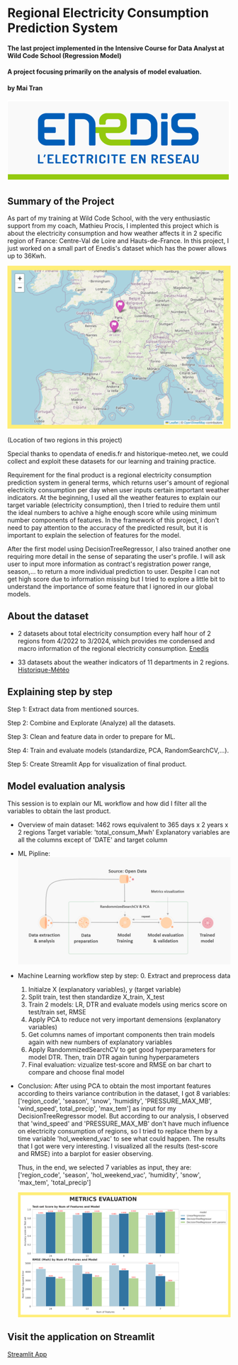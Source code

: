 # Regional Electricity Consumption Prediction System
#### The last project implemented in the Intensive Course for Data Analyst at Wild Code School (Regression Model)
#### A project focusing primarily on the analysis of model evaluation.
#### by Mai Tran

![Logo](asset/logo.png)


## Summary of the Project

As part of my training at Wild Code School, with the very enthusiastic support from my coach, Mathieu Procis, I implented this project which is about the electricity consumption and how weather affects it in 2 specific region of France: Centre-Val de Loire and Hauts-de-France. In this project, I just worked on a small part of Enedis's dataset which has the power allows up to 36Kwh.

![Location](asset/map.png)

(Location of two regions in this project)

Special thanks to opendata of enedis.fr and historique-meteo.net, we could collect and exploit these datasets for our learning and training practice.

Requirement for the final product is a regional electricity consumption prediction system in general terms, which returns user's amount of regional electricity consumption per day when user inputs certain important weather indicators. At the beginning, I used all the weather features to explain our target variable (electricity consumption), then I tried to reduire them until the ideal numbers to achive a highe enough score while using minimum number components of features. In the framework of this project, I don't need to pay attention to the accuracy of the predicted result, but it is important to explain the selection of features for the model.

After the first model using DecisionTreeRegressor, I also trained another one requiring more detail in the sense of separating the user's profile. I will ask user to input more information as contract's registration power range, season,... to return a more individual prediction to user. Despite I can not get high score due to information missing but I tried to explore a little bit to understand the importance of some feature that I ignored in our global models.

## About the dataset

- 2 datasets about total electricity consumption every half hour of 2 regions from 4/2022 to 3/2024, which provides me condensed and macro information of the regional electricity consumption.
  [Enedis](https://data.enedis.fr/explore/dataset/conso-inf36-region/information/)
  
- 33 datasets about the weather indicators of 11 departments in 2 regions.
  [Historique-Météo](https://www.historique-meteo.net/)


## Explaining step by step
Step 1: Extract data from mentioned sources.

Step 2: Combine and Explorate (Analyze) all the datasets.

Step 3: Clean and feature data in order to prepare for ML.

Step 4: Train and evaluate models (standardize, PCA, RandomSearchCV,...).

Step 5: Create Streamlit App for visualization of final product.

## Model evaluation analysis
This session is to explain our ML workflow and how did I filter all the variables to obtain the last product.
- Overview of main dataset:
    1462 rows equivalent to 365 days x 2 years x 2 regions
    Target variable: 'total_consum_Mwh'
    Explanatory variables are all the columns except of 'DATE' and target column
  
- ML Pipline:
  ![workflow](asset/pipeline.png)

- Machine Learning workflow step by step:
  0. Extract and preprocess data
  1. Initialze X (explanatory variables), y (target variable)
  2. Split train, test then standardize X_train, X_test
  3. Train 2 models: LR, DTR and evaluate models using merics score on test/train set, RMSE
  4. Apply PCA to reduce not very important demensions (explanatory variables)
  5. Get columns names of important components then train models again with new numbers of explanatory variables
  6. Apply RandommizedSearchCV to get good hyperparameters for model DTR. Then, train DTR again tuning hyperparameters
  7. Final evaluation: vizualize test-score and RMSE on bar chart to compare and choose final model
 
- Conclusion:
  After using PCA to obtain the most important features according to theirs variance contribution in the dataset, I got 8 variables: ['region_code', 'season', 'snow', 'humidity', 'PRESSURE_MAX_MB', 'wind_speed', total_precip', 'max_tem'] as input for my   DecisionTreeRegressor model. But according to our analysis, I observed that 'wind_speed' and 'PRESSURE_MAX_MB' don't have much influence on electricity consumption of regions, so I tried to replace them by a time variable 'hol_weekend_vac' to see what could happen. The results that I got were very interesting. I visualized all the results (test-score and RMSE) into a barplot for easier observing.

  Thus, in the end, we selected 7 variables as input, they are:['region_code', 'season', 'hol_weekend_vac', 'humidity', 'snow', 'max_tem', 'total_precip']

  ![metrics](asset/metrics.png)


## Visit the application on Streamlit
[Streamlit App](https://enedis-consumption-prediction.streamlit.app/)

